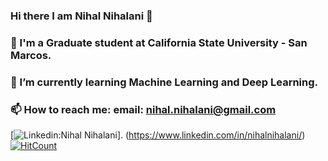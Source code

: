 ### Hi there I am Nihal Nihalani 👋
### 🔭 I'm a Graduate student at California State University - San Marcos.
### 🌱 I’m currently learning Machine Learning and Deep Learning.
### 📫 How to reach me: email: nihal.nihalani@gmail.com

[![Linkedin:Nihal Nihalani ](https://img.shields.io/badge/-nihalnihalani-blue?style=flat-square&logo=Linkedin&logoColor=white&link=https://www.linkedin.com/in/nihalnihalani/)]. (https://www.linkedin.com/in/nihalnihalani/)[![HitCount](http://hits.dwyl.com/nihalnihalani/nihalnihalani.svg)](http://hits.dwyl.com/nihalnihalani/nihalnihalani)
<!--
**nihalnihalani/nihalnihalani** is a ✨ _special_ ✨ repository because its `README.md` (this file) appears on your GitHub profile.

Here are some ideas to get you started:

- 🔭 I’m currently working on ...
- 🌱 I’m currently learning ...
- 👯 I’m looking to collaborate on ...
- 🤔 I’m looking for help with ...
- 💬 Ask me about ...
- 📫 How to reach me: ...
- 😄 Pronouns: ...
- ⚡ Fun fact: ...
-->
